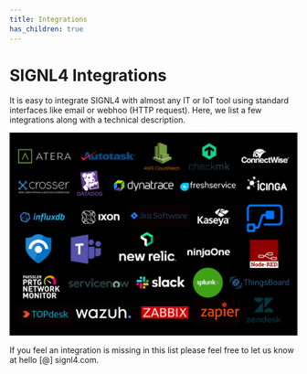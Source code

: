 ```yaml
---
title: Integrations
has_children: true
---
```


# SIGNL4 Integrations

It is easy to integrate SIGNL4 with almost any IT or IoT tool using standard interfaces like email or webhoo (HTTP request). Here, we list a few integrations along with a technical description.

![Integrations](integrations.png)

If you feel an integration is missing in this list please feel free to let us know at hello [@] signl4.com.
